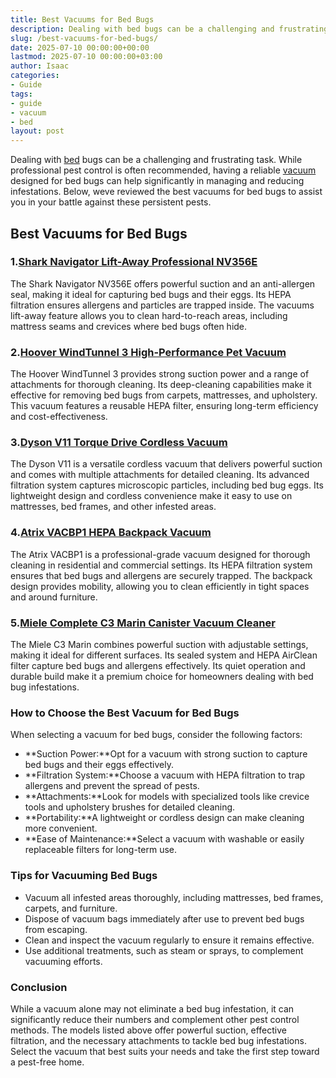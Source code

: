 ```yaml
---
title: Best Vacuums for Bed Bugs
description: Dealing with bed bugs can be a challenging and frustrating task. While professional pest control is often recommended, having a reliable vacuum designed for...
slug: /best-vacuums-for-bed-bugs/
date: 2025-07-10 00:00:00+00:00
lastmod: 2025-07-10 00:00:00+03:00
author: Isaac
categories:
- Guide
tags:
- guide
- vacuum
- bed
layout: post
---
```

Dealing with [bed](https://pestpolicy.com/bed-bugs-vs-other-pests/) bugs can be a challenging and frustrating task. While professional pest control is often recommended, having a reliable [vacuum](https://pestpolicy.com/best-vacuum-for-bed-bugs/) designed for bed bugs can help significantly in managing and reducing infestations. Below, weve reviewed the best vacuums for bed bugs to assist you in your battle against these persistent pests.
## Best Vacuums for Bed Bugs
### 1.[Shark Navigator Lift-Away Professional NV356E](https://www.amazon.com/dp/B07HFX8H5Q?tag=p-policy-20)
The Shark Navigator NV356E offers powerful suction and an anti-allergen seal, making it ideal for capturing bed bugs and their eggs. Its HEPA filtration ensures allergens and particles are trapped inside.
The vacuums lift-away feature allows you to clean hard-to-reach areas, including mattress seams and crevices where bed bugs often hide.
### 2.[Hoover WindTunnel 3 High-Performance Pet Vacuum](https://www.amazon.com/dp/B08M7ZV5D1?tag=p-policy-20)
The Hoover WindTunnel 3 provides strong suction power and a range of attachments for thorough cleaning. Its deep-cleaning capabilities make it effective for removing bed bugs from carpets, mattresses, and upholstery.
This vacuum features a reusable HEPA filter, ensuring long-term efficiency and cost-effectiveness.
### 3.[Dyson V11 Torque Drive Cordless Vacuum](https://www.amazon.com/dp/B07YN9XDP2?tag=p-policy-20)
The Dyson V11 is a versatile cordless vacuum that delivers powerful suction and comes with multiple attachments for detailed cleaning. Its advanced filtration system captures microscopic particles, including bed bug eggs.
Its lightweight design and cordless convenience make it easy to use on mattresses, bed frames, and other infested areas.
### 4.[Atrix VACBP1 HEPA Backpack Vacuum](https://www.amazon.com/dp/B08CYW7BW6?tag=p-policy-20)
The Atrix VACBP1 is a professional-grade vacuum designed for thorough cleaning in residential and commercial settings. Its HEPA filtration system ensures that bed bugs and allergens are securely trapped.
The backpack design provides mobility, allowing you to clean efficiently in tight spaces and around furniture.
### 5.[Miele Complete C3 Marin Canister Vacuum Cleaner](https://www.amazon.com/dp/B0899GGYBR?tag=p-policy-20)
The Miele C3 Marin combines powerful suction with adjustable settings, making it ideal for different surfaces. Its sealed system and HEPA AirClean filter capture bed bugs and allergens effectively.
Its quiet operation and durable build make it a premium choice for homeowners dealing with bed bug infestations.
### How to Choose the Best Vacuum for Bed Bugs
When selecting a vacuum for bed bugs, consider the following factors:
- **Suction Power:**Opt for a vacuum with strong suction to capture bed bugs and their eggs effectively.
- **Filtration System:**Choose a vacuum with HEPA filtration to trap allergens and prevent the spread of pests.
- **Attachments:**Look for models with specialized tools like crevice tools and upholstery brushes for detailed cleaning.
- **Portability:**A lightweight or cordless design can make cleaning more convenient.
- **Ease of Maintenance:**Select a vacuum with washable or easily replaceable filters for long-term use.
### Tips for Vacuuming Bed Bugs
- Vacuum all infested areas thoroughly, including mattresses, bed frames, carpets, and furniture.
- Dispose of vacuum bags immediately after use to prevent bed bugs from escaping.
- Clean and inspect the vacuum regularly to ensure it remains effective.
- Use additional treatments, such as steam or sprays, to complement vacuuming efforts.
### Conclusion
While a vacuum alone may not eliminate a bed bug infestation, it can significantly reduce their numbers and complement other pest control methods. The models listed above offer powerful suction, effective filtration, and the necessary attachments to tackle bed bug infestations. Select the vacuum that best suits your needs and take the first step toward a pest-free home.
